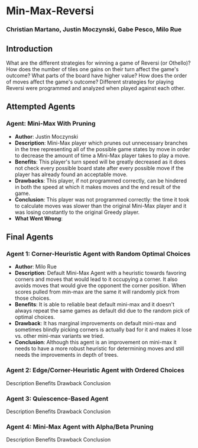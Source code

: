 # Min-Max-Reversi
### Christian Martano, Justin Moczynski, Gabe Pesco, Milo Rue

## Introduction
What are the different strategies for winning a game of Reversi (or Othello)? How does the number of tiles one gains on their turn affect the game's outcome? What parts of the board have higher value? How does the order of moves affect the game's outcome? Different strategies for playing Reversi were programmed and analyzed when played against each other.

## Attempted Agents
### Agent: Mini-Max With Pruning
* **Author**: Justin Moczynski
* **Description**: Mini-Max player which prunes out unnecessary branches in the tree representing all of the possible game states by move in order to decrease the amount of time a Mini-Max player takes to play a move.
* **Benefits**: This player's turn speed will be greatly decreased as it does not check every possible board state after every possible move if the player has already found an acceptable move.
* **Drawbacks**: This player, if not programmed correctly, can be hindered in both the speed at which it makes moves and the end result of the game.
* **Conclusion**: This player was not programmed correctly: the time it took to calculate moves was slower than the original Mini-Max player and it was losing constantly to the original Greedy player.
* **What Went Wrong**:

## Final Agents
### Agent 1: Corner-Heuristic Agent with Random Optimal Choices
* **Author**: Milo Rue
* **Description**: Default Mini-Max Agent with a heuristic towards favoring corners and moves that would lead to it occupying a corner. It also avoids moves that would give the opponent the corner position. When scores pulled from min-max are the same it will randomly pick from those choices.
* **Benefits**: It is able to reliable beat default mini-max and it doesn't always repeat the same games as default did due to the random pick of optimal choices.
* **Drawback**: It has marginal improvements on default mini-max and sometimes blindly picking corners is actually bad for it and makes it lose vs. other mini-max variants we tried.
* **Conclusion**: Although this agent is an improvement on mini-max it needs to have a more robust heuristic for determining moves and still needs the improvements in depth of trees.
### Agent 2: Edge/Corner-Heuristic Agent with Ordered Choices
Description
Benefits
Drawback
Conclusion
### Agent 3: Quiescence-Based Agent
Description
Benefits
Drawback
Conclusion
### Agent 4: Mini-Max Agent with Alpha/Beta Pruning
Description
Benefits
Drawback
Conclusion
